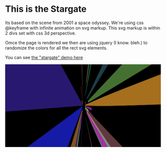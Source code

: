 # This is the Stargate

Its based on the scene from 2001 a space odyssey. We're using css @keyframe with infinite animation on svg markup. This svg markup is within 2 divs set with css 3d perspective.

Omce the page is rendered we then are using jquery (I know. bleh.) to randomize the colors for all the rect svg elements.

You can see [the "stargate" demo here](https://dimstar.github.io/stargate/)

![Our Stargate!](/screen-shot.png "Stargate Screenshot")